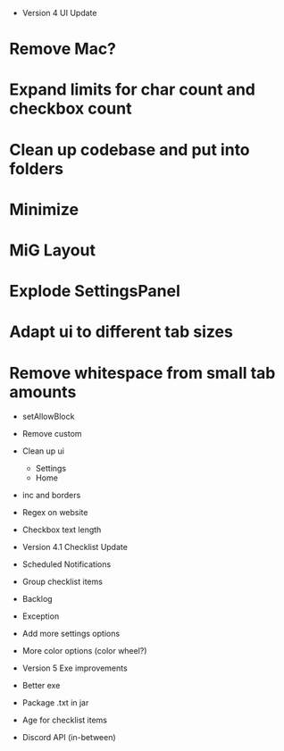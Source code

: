 - Version 4 UI Update
# Remove Mac?
# Expand limits for char count and checkbox count
# Clean up codebase and put into folders
# Minimize
# MiG Layout
# Explode SettingsPanel
# Adapt ui to different tab sizes
# Remove whitespace from small tab amounts
- setAllowBlock
- Remove custom
- Clean up ui
    - Settings
    - Home
- inc and borders
- Regex on website
- Checkbox text length

- Version 4.1 Checklist Update
- Scheduled Notifications
- Group checklist items
- Backlog
- Exception
- Add more settings options
- More color options (color wheel?)

- Version 5 Exe improvements
- Better exe
- Package .txt in jar
- Age for checklist items
- Discord API (in-between)